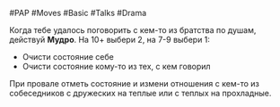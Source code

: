 #PAP #Moves #Basic #Talks #Drama 

Когда тебе удалось поговорить с кем-то из братства по душам, действуй **Мудро**.
На 10+ выбери 2, на 7-9 выбери 1: 
- Очисти состояние себе 
- Очисти состояние кому-то из тех, с кем говорил 

При провале отметь состояние и измени отношения с кем-то из собеседников с дружеских на теплые или с теплых на прохладные.